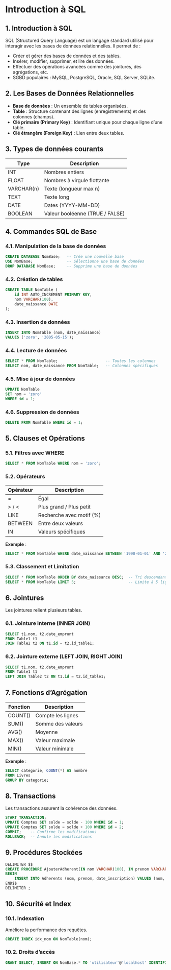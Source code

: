 # Introduction à SQL

## 1. Introduction à SQL
SQL (Structured Query Language) est un langage standard utilisé pour interagir avec les bases de données relationnelles. Il permet de :

- Créer et gérer des bases de données et des tables.
- Insérer, modifier, supprimer, et lire des données.
- Effectuer des opérations avancées comme des jointures, des agrégations, etc.
- SGBD populaires : MySQL, PostgreSQL, Oracle, SQL Server, SQLite.

## 2. Les Bases de Données Relationnelles

- **Base de données** : Un ensemble de tables organisées.
- **Table** : Structure contenant des lignes (enregistrements) et des colonnes (champs).
- **Clé primaire (Primary Key)** : Identifiant unique pour chaque ligne d’une table.
- **Clé étrangère (Foreign Key)** : Lien entre deux tables.

## 3. Types de données courants

| Type       | Description                      |
|------------|----------------------------------|
| INT        | Nombres entiers                  |
| FLOAT      | Nombres à virgule flottante      |
| VARCHAR(n) | Texte (longueur max n)           |
| TEXT       | Texte long                       |
| DATE       | Dates (YYYY-MM-DD)               |
| BOOLEAN    | Valeur booléenne (TRUE / FALSE) |

## 4. Commandes SQL de Base

### 4.1. Manipulation de la base de données
```sql
CREATE DATABASE NomBase;   -- Crée une nouvelle base
USE NomBase;               -- Sélectionne une base de données
DROP DATABASE NomBase;     -- Supprime une base de données
```

### 4.2. Création de tables
```sql
CREATE TABLE NomTable (
    id INT AUTO_INCREMENT PRIMARY KEY,
    nom VARCHAR(100),
    date_naissance DATE
);
```

### 4.3. Insertion de données
```sql
INSERT INTO NomTable (nom, date_naissance)
VALUES ('zoro', '2005-05-15');
```

### 4.4. Lecture de données
```sql
SELECT * FROM NomTable;                     -- Toutes les colonnes
SELECT nom, date_naissance FROM NomTable;   -- Colonnes spécifiques
```

### 4.5. Mise à jour de données
```sql
UPDATE NomTable
SET nom = 'zoro'
WHERE id = 1;
```

### 4.6. Suppression de données
```sql
DELETE FROM NomTable WHERE id = 1;
```

## 5. Clauses et Opérations

### 5.1. Filtres avec WHERE
```sql
SELECT * FROM NomTable WHERE nom = 'zoro';
```

### 5.2. Opérateurs

| Opérateur | Description             |
|------------|-------------------------|
| =          | Égal                  |
| > / <      | Plus grand / Plus petit |
| LIKE       | Recherche avec motif (%)|
| BETWEEN    | Entre deux valeurs      |
| IN         | Valeurs spécifiques     |

**Exemple** :
```sql
SELECT * FROM NomTable WHERE date_naissance BETWEEN '1990-01-01' AND '2000-12-31';
```

### 5.3. Classement et Limitation
```sql
SELECT * FROM NomTable ORDER BY date_naissance DESC;  -- Tri descendant
SELECT * FROM NomTable LIMIT 5;                       -- Limite à 5 lignes
```

## 6. Jointures

Les jointures relient plusieurs tables.

### 6.1. Jointure interne (INNER JOIN)
```sql
SELECT t1.nom, t2.date_emprunt
FROM Table1 t1
JOIN Table2 t2 ON t1.id = t2.id_table1;
```

### 6.2. Jointure externe (LEFT JOIN, RIGHT JOIN)
```sql
SELECT t1.nom, t2.date_emprunt
FROM Table1 t1
LEFT JOIN Table2 t2 ON t1.id = t2.id_table1;
```

## 7. Fonctions d’Agrégation

| Fonction  | Description         |
|-----------|---------------------|
| COUNT()   | Compte les lignes   |
| SUM()     | Somme des valeurs   |
| AVG()     | Moyenne             |
| MAX()     | Valeur maximale     |
| MIN()     | Valeur minimale     |

**Exemple** :
```sql
SELECT categorie, COUNT(*) AS nombre
FROM Livres
GROUP BY categorie;
```

## 8. Transactions

Les transactions assurent la cohérence des données.

```sql
START TRANSACTION;
UPDATE Comptes SET solde = solde - 100 WHERE id = 1;
UPDATE Comptes SET solde = solde + 100 WHERE id = 2;
COMMIT;    -- Confirme les modifications
ROLLBACK;  -- Annule les modifications
```

## 9. Procédures Stockées

```sql
DELIMITER $$
CREATE PROCEDURE AjouterAdherent(IN nom VARCHAR(100), IN prenom VARCHAR(100))
BEGIN
    INSERT INTO Adherents (nom, prenom, date_inscription) VALUES (nom, prenom, CURDATE());
END$$
DELIMITER ;
```

## 10. Sécurité et Index

### 10.1. Indexation
Améliore la performance des requêtes.
```sql
CREATE INDEX idx_nom ON NomTable(nom);
```

### 10.2. Droits d’accès
```sql
GRANT SELECT, INSERT ON NomBase.* TO 'utilisateur'@'localhost' IDENTIFIED BY 'motdepasse';
```

